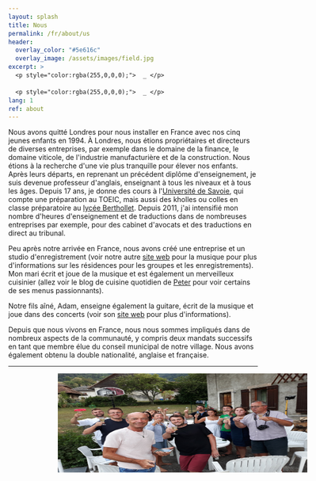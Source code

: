 ```yaml
---
layout: splash
title: Nous
permalink: /fr/about/us
header:
  overlay_color: "#5e616c"
  overlay_image: /assets/images/field.jpg
excerpt: >
  <p style="color:rgba(255,0,0,0);">  _ </p>

  <p style="color:rgba(255,0,0,0);">  _ </p>
lang: 1
ref: about
---
```


Nous avons quitté Londres pour nous installer en France avec nos cinq jeunes enfants en 1994.  À Londres, nous étions propriétaires et directeurs de diverses entreprises, par exemple dans le domaine de la finance, le domaine viticole, de l'industrie manufacturière et de la construction.  Nous étions à la recherche d'une vie plus tranquille pour élever nos enfants. Après leurs départs, en reprenant un précédent diplôme d'enseignement, je suis devenue professeur d'anglais, enseignant à tous les niveaux et à tous les âges.  Depuis 17 ans, je donne des cours à l'[Université de Savoie](https://www.univ-smb.fr/), qui compte une préparation au TOEIC, mais aussi des kholles ou colles en classe préparatoire  au [lycée Berthollet](http://www.ac-grenoble.fr/lycee/berthollet.annecy/).  Depuis 2011, j'ai intensifié mon nombre d'heures d'enseignement et de traductions dans de nombreuses entreprises par exemple, pour des cabinet d'avocats et des traductions en direct au tribunal.



Peu après notre arrivée en France, nous avons créé une entreprise et un studio d'enregistrement (voir notre autre [site web](https://MusicLodge.github.io) pour la musique pour plus d'informations sur les résidences pour les groupes et les enregistrements).  Mon mari écrit et joue de la musique et est également un merveilleux cuisinier (allez voir le blog de cuisine quotidien de [Peter](https://GiezFoodie.github.io) pour voir certains de ses menus passionnants).


Notre fils aîné, Adam, enseigne également la guitare, écrit de la musique et joue dans des concerts (voir son [site web](http://www.adamnaylormusic.com/) pour plus d'informations). 


Depuis que nous vivons en France, nous nous sommes impliqués dans de nombreux aspects de la communauté, y compris deux mandats successifs en tant que membre élue du conseil municipal de notre village.  Nous avons également obtenu la double nationalité, anglaise et française.


---
  


<img style="float: centre;" src="/assets/images/bbq.jpg" width="600" height="200" hspace="100">